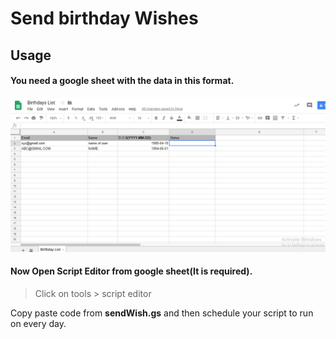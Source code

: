 # Send birthday Wishes

## Usage
#### You need a google sheet with the data in this format. 

![Sample Sheet](https://github.com/abhi11210646/birthday-wishes/blob/master/birthday.PNG)

#### Now Open Script Editor from google sheet(It is required).
 > Click on tools > script editor
 
Copy paste code from <b>sendWish.gs</b> and then schedule your script to run on every day.



 
